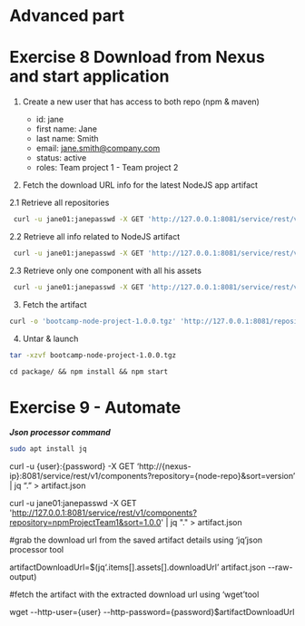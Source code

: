 # Advanced part

# Exercise 8 Download from Nexus and start application

1. Create a new user that has access to both repo (npm & maven)
    - id: jane
    - first name: Jane
    - last name: Smith
    - email: jane.smith@company.com
    - status: active
    - roles: Team project 1 - Team project 2

2. Fetch the download URL info for the latest NodeJS app artifact

2.1 Retrieve all repositories

```Bash
 curl -u jane01:janepasswd -X GET 'http://127.0.0.1:8081/service/rest/v1/repositories'
```

2.2 Retrieve all info related to NodeJS artifact

```Bash
 curl -u jane01:janepasswd -X GET 'http://127.0.0.1:8081/service/rest/v1/components?repository=npmProjectTeam1'
```

2.3 Retrieve only one component with all his assets

```Bash
 curl -u jane01:janepasswd -X GET 'http://127.0.0.1:8081/service/rest/v1/components/<component_id>'
```

3. Fetch the artifact 

```Bash
curl -o 'bootcamp-node-project-1.0.0.tgz' 'http://127.0.0.1:8081/repository/npmProjectTeam1/bootcamp-node-project/-/bootcamp-node-project-1.0.0.tgz'
```

4. Untar & launch

```Bash
tar -xzvf bootcamp-node-project-1.0.0.tgz
```

```
cd package/ && npm install && npm start

```

# Exercise 9 - Automate

***Json processor command***

```Bash
sudo apt install jq
```

curl -u {user}:{password} -X GET ‘http://{nexus-ip}:8081/service/rest/v1/components?repository={node-repo}&sort=version’ | jq “.” > artifact.json 

curl -u jane01:janepasswd -X GET 'http://127.0.0.1:8081/service/rest/v1/components?repository=npmProjectTeam1&sort=1.0.0' | jq "." > artifact.json

#grab the download url from the saved artifact details using ‘jq’json processor tool 

artifactDownloadUrl=$(jq‘.items[].assets[].downloadUrl’ artifact.json --raw-output) 

#fetch the artifact with the extracted download url using ‘wget’tool 

wget --http-user={user} --http-password={password}$artifactDownloadUrl